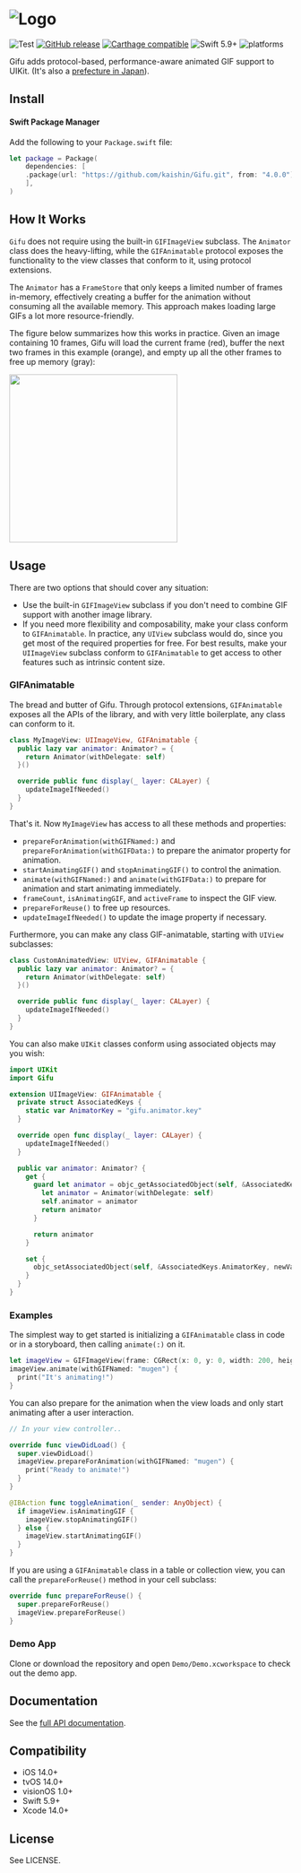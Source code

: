 # ![Logo](https://github.com/kaishin/Gifu/raw/master/header.gif)

![Test](https://github.com/kaishin/Gifu/workflows/Test/badge.svg)
[![GitHub release](https://img.shields.io/github/release/kaishin/Gifu.svg)](https://github.com/kaishin/Gifu/releases/latest) [![Carthage compatible](https://img.shields.io/badge/Carthage-compatible-4BC51D.svg?style=flat)](https://github.com/Carthage/Carthage)
![Swift 5.9+](https://img.shields.io/badge/Swift-5.9+-orange.svg) ![platforms](https://img.shields.io/badge/platforms-iOS%20%7C%20tvOS%20%7C%20visionOS-lightgrey.svg)

Gifu adds protocol-based, performance-aware animated GIF support to UIKit. (It's also a [prefecture in Japan](https://goo.gl/maps/CCeAc)).

## Install

#### Swift Package Manager

Add the following to your `Package.swift` file:

```swift
let package = Package(
    dependencies: [
    .package(url: "https://github.com/kaishin/Gifu.git", from: "4.0.0")
    ],
)
```

## How It Works

`Gifu` does not require using the built-in `GIFImageView` subclass. The `Animator` class does the heavy-lifting, while the `GIFAnimatable` protocol exposes the functionality to the view classes that conform to it, using protocol extensions.

The `Animator` has a `FrameStore` that only keeps a limited number of frames in-memory, effectively creating a buffer for the animation without consuming all the available memory. This approach makes loading large GIFs a lot more resource-friendly.

The figure below summarizes how this works in practice. Given an image
containing 10 frames, Gifu will load the current frame (red), buffer the next two frames in this example (orange), and empty up all the other frames to free up memory (gray):

<img src="https://github.com/kaishin/Gifu/raw/master/gifu-figure.gif" width="300" />

## Usage

There are two options that should cover any situation:

- Use the built-in `GIFImageView` subclass if you don't need to combine GIF support with another image library.
- If you need more flexibility and composability, make your class conform to `GIFAnimatable`. In practice, any `UIView` subclass would do, since you get most of the required properties for free. For best results, make your `UIImageView` subclass conform to `GIFAnimatable` to get access to other features such as intrinsic content size.

### GIFAnimatable

The bread and butter of Gifu. Through protocol extensions, `GIFAnimatable` exposes all the APIs of the library, and with very little boilerplate, any class can conform to it.

```swift
class MyImageView: UIImageView, GIFAnimatable {
  public lazy var animator: Animator? = {
    return Animator(withDelegate: self)
  }()

  override public func display(_ layer: CALayer) {
    updateImageIfNeeded()
  }
}
```

That's it. Now `MyImageView` has access to all these methods and properties:

- `prepareForAnimation(withGIFNamed:)` and `prepareForAnimation(withGIFData:)` to prepare the animator property for animation.
- `startAnimatingGIF()` and `stopAnimatingGIF()` to control the animation.
- `animate(withGIFNamed:)` and `animate(withGIFData:)` to prepare for animation and start animating immediately.
- `frameCount`, `isAnimatingGIF`, and `activeFrame` to inspect the GIF view.
- `prepareForReuse()` to free up resources.
- `updateImageIfNeeded()` to update the image property if necessary.

Furthermore, you can make any class GIF-animatable, starting with `UIView` subclasses:

```swift
class CustomAnimatedView: UIView, GIFAnimatable {
  public lazy var animator: Animator? = {
    return Animator(withDelegate: self)
  }()

  override public func display(_ layer: CALayer) {
    updateImageIfNeeded()
  }
}
```

You can also make `UIKit` classes conform using associated objects may you wish:

```swift
import UIKit
import Gifu

extension UIImageView: GIFAnimatable {
  private struct AssociatedKeys {
    static var AnimatorKey = "gifu.animator.key"
  }

  override open func display(_ layer: CALayer) {
    updateImageIfNeeded()
  }

  public var animator: Animator? {
    get {
      guard let animator = objc_getAssociatedObject(self, &AssociatedKeys.AnimatorKey) as? Animator else {
        let animator = Animator(withDelegate: self)
        self.animator = animator
        return animator
      }

      return animator
    }

    set {
      objc_setAssociatedObject(self, &AssociatedKeys.AnimatorKey, newValue as Animator?, .OBJC_ASSOCIATION_RETAIN_NONATOMIC)
    }
  }
}
```

### Examples

The simplest way to get started is initializing a `GIFAnimatable` class in code or in a storyboard, then calling `animate(:)` on it.

```swift
let imageView = GIFImageView(frame: CGRect(x: 0, y: 0, width: 200, height: 100))
imageView.animate(withGIFNamed: "mugen") {
  print("It's animating!")
}
```

You can also prepare for the animation when the view loads and only start animating after a user interaction.

```swift
// In your view controller..

override func viewDidLoad() {
  super.viewDidLoad()
  imageView.prepareForAnimation(withGIFNamed: "mugen") {
    print("Ready to animate!")
  }
}

@IBAction func toggleAnimation(_ sender: AnyObject) {
  if imageView.isAnimatingGIF {
    imageView.stopAnimatingGIF()
  } else {
    imageView.startAnimatingGIF()
  }
}
```

If you are using a `GIFAnimatable` class in a table or collection view, you can call the `prepareForReuse()` method in your cell subclass:

```swift
override func prepareForReuse() {
  super.prepareForReuse()
  imageView.prepareForReuse()
}
```

### Demo App

Clone or download the repository and open `Demo/Demo.xcworkspace` to check out the demo app.

## Documentation

See the [full API documentation](http://kaishin.github.io/Gifu/).

## Compatibility

- iOS 14.0+
- tvOS 14.0+
- visionOS 1.0+
- Swift 5.9+
- Xcode 14.0+

## License

See LICENSE.
